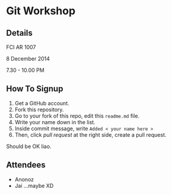Git Workshop
============

Details
-------
FCI AR 1007

8 December 2014 

7.30 - 10.00 PM

How To Signup
-------------
1. Get a GitHub account.
2. Fork this repository.
3. Go to your fork of this repo, edit this `readme.md` file.
4. Write your name down in the list.
5. Inside commit message, write `Added < your name here >`
6. Then, click *pull request* at the right side, create a pull request.

Should be OK liao.

Attendees
--------
* Anonoz
* Jai ...maybe XD
